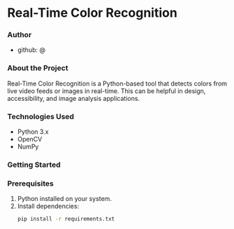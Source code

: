  # Real-Time Color Recognition

### Author
- github: @


### About the Project
Real-Time Color Recognition is a Python-based tool that detects colors from live video feeds or images in real-time. This can be helpful in design, accessibility, and image analysis applications.

### Technologies Used
- Python 3.x
- OpenCV
- NumPy

### Getting Started
### Prerequisites
1. Python installed on your system.
2. Install dependencies:
   ```bash
   pip install -r requirements.txt
